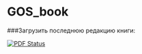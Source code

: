 ﻿# GOS_book

###Загрузить последнюю редакцию книги: 

[![PDF Status](http://mult-masha-i-medved.ru/kcaptcha/masha.png)](http://latex.aslushnikov.com/compile?git=https://github.com/DidenkoAndre/GOS_book&target=GOSBook.tex)



